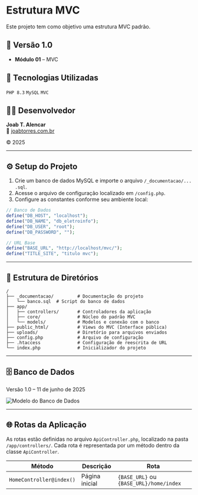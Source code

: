 # Estrutura MVC

Este projeto tem como objetivo uma estrutura MVC padrão.

## 📌 Versão 1.0

- **Módulo 01** – MVC

## 🚀 Tecnologias Utilizadas

`PHP 8.3` `MySQL` `MVC`

## 👨‍💻 Desenvolvedor

**Joab T. Alencar**  
🔗 [joabtorres.com.br](https://www.joabtorres.com.br)

© 2025

---

## ⚙️ Setup do Projeto

1. Crie um banco de dados MySQL e importe o arquivo `/_documentacao/... .sql`.
2. Acesse o arquivo de configuração localizado em `/config.php`.
3. Configure as constantes conforme seu ambiente local:

```php
// Banco de Dados
define("DB_HOST", "localhost");
define("DB_NAME", "db_eletroinfo");
define("DB_USER", "root");
define("DB_PASSWORD", "");

// URL Base
define("BASE_URL", "http://localhost/mvc/");
define("TITLE_SITE", "titulo mvc");
```
---

## 📁 Estrutura de Diretórios

```
/
├── _documentacao/         # Documentação do projeto
│   └── banco.sql  # Script do banco de dados
├── app/
│   ├── controllers/       # Controladores da aplicação
│   ├── core/              # Núcleo do padrão MVC
│   └── models/            # Modelos e conexão com o banco
├── public_html/           # Views do MVC (Interface pública)
├── uploads/               # Diretório para arquivos enviados
├── config.php             # Arquivo de configuração
├── .htaccess              # Configuração de reescrita de URL
└── index.php              # Inicializador do projeto
```
---

## 🗄️ Banco de Dados

Versão 1.0 – 11 de junho de 2025

<img src="_documentacao/banco.png" alt="Modelo do Banco de Dados"/>

---

## 🌐 Rotas da Aplicação

As rotas estão definidas no arquivo `ApiController.php`, localizado na pasta `/app/controllers/`. Cada rota é representada por um método dentro da classe `ApiController`.

| Método                        | Descrição                            | Rota                                                |
|------------------------------|----------------------------------------|-----------------------------------------------------|
| `HomeController@index()`      | Página inicial               | `{BASE_URL}` ou `{BASE_URL}/home/index`             |